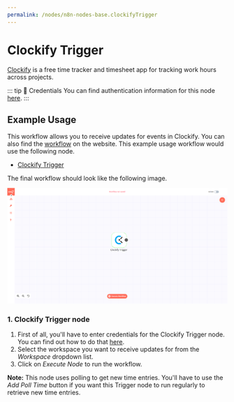 ```yaml
---
permalink: /nodes/n8n-nodes-base.clockifyTrigger
---
```


# Clockify Trigger

[Clockify](https://clockify.me/) is a free time tracker and timesheet app for tracking work hours across projects.

::: tip 🔑 Credentials
You can find authentication information for this node [here](../../../credentials/Clockify/README.md).
:::


## Example Usage

This workflow allows you to receive updates for events in Clockify. You can also find the [workflow](https://n8n.io/workflows/536) on the website. This example usage workflow would use the following node.
- [Clockify Trigger]()

The final workflow should look like the following image.

![A workflow with the Clockify Trigger node](./workflow.png)


### 1. Clockify Trigger node

1. First of all, you'll have to enter credentials for the Clockify Trigger node. You can find out how to do that [here](../../../credentials/Clockify/README.md).
2. Select the workspace you want to receive updates for from the *Workspace* dropdown list.
3. Click on *Execute Node* to run the workflow.

**Note:** This node uses polling to get new time entries. You'll have to use the *Add Poll Time* button if you want this Trigger node to run regularly to retrieve new time entries.
